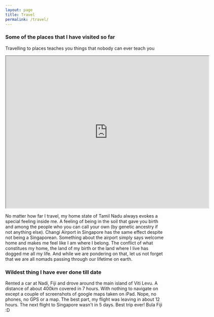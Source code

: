 ```yaml
---
layout: page
title: Travel
permalink: /travel/
---
```


### Some of the places that I have visited so far
Travelling to places teaches you things that nobody can ever teach you

<iframe src="https://www.google.com/maps/d/embed?mid=1Yiq5x1PNNJrV-g2hQ4wzhP7yinJ1A5b2" width="640" height="480"></iframe>

No matter how far I travel, my home state of Tamil Nadu always evokes a special feeling inside me. A feeling of being in the soil that gave you birth and among the people who you can call your own (by genetic ancestry if not anything else). Changi Airport in Singapore has the same effect despite not being a Singaporean. Something about the airport simply says welcome home and makes me feel like I am where I belong. The conflict of what constitues my home, the land of my birth or the land where I live has dogged me all my life. And while we are pondering on that, let us not forget that we are all nomads passing through our lifetime on earth.

### Wildest thing I have ever done till date
Rented a car at Nadi, Fiji and drove around the main island of Viti Levu. A distance of about 400km covered in 7 hours. With nothing to navigate on except a couple of screenshots of google maps taken on iPad. Nope, no phones, no GPS or a map. The best part, my flight was leaving in about 12 hours. The next flight to Singapore wasn't in 5 days. Best trip ever! Bula Fiji :D
